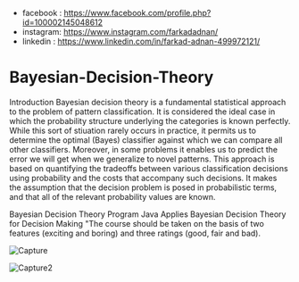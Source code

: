 * facebook : https://www.facebook.com/profile.php?id=100002145048612
* instagram:  https://www.instagram.com/farkadadnan/
* linkedin : https://www.linkedin.com/in/farkad-adnan-499972121/

# Bayesian-Decision-Theory
Introduction Bayesian decision theory is a fundamental statistical approach to the problem of pattern classification. It is considered the ideal case in which the probability structure underlying the categories is known perfectly. While this sort of stiuation rarely occurs in practice, it permits us to determine the optimal (Bayes) classifier against which we can compare all other classifiers. Moreover, in some problems it enables us to predict the error we will get when we generalize to novel patterns. This approach is based on quantifying the tradeoffs between various classification decisions using probability and the costs that accompany such decisions. It makes the assumption that the decision problem is posed in probabilistic terms, and that all of the relevant probability values are known.

Bayesian Decision Theory Program
Java Applies Bayesian Decision Theory for Decision Making "The course should be taken on the basis of two features (exciting and boring) and three ratings (good, fair and bad).

![Capture](https://user-images.githubusercontent.com/35774039/117860343-dac44100-b298-11eb-8b75-bd39b537eaf0.JPG)


![Capture2](https://user-images.githubusercontent.com/35774039/117860477-02b3a480-b299-11eb-8172-5b94d94aa461.JPG)
